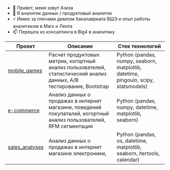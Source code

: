 - 👋 Привет, меня зовут Азиза
- 👀 Я аналитик данных / продуктовый аналитик
- ⚡ Имею за плечами димлом бакалавриата ВШЭ и опыт работы аналитиком в Mars и Лента
- 📫 Перешла из консалтинга в Big4 в аналитику

  
|Проект  |Описание |Стек технологий|
|------- |-----------|-----------|
|[mobile_games](https://github.com/azizabobojonova/mobile_games)| Расчет продуктовых метрик, когортный анализ пользователей, статистический анализ данных, A/B тестирование, Bootstrap|Python (pandas, numpy, seaborn, matplotlib, datetime, pingouin, scipy, statsmodels)|
|[e-commerce](https://github.com/azizabobojonova/e-commerce)| Анализ данныx о продажах в интернет магазине, поведений покупаталей, когортный анализ пользователей, RFM сегментация|Python (pandas, numpy, datetime, matplotlib, seaborn)|
|[sales_analyses](https://github.com/azizabobojonova/sales_analyses)| Анализ данныx о продажах в интернет магазине электроники, |Python (pandas, os, datetime, matplotlib, seaborn, itertools, calendar)|
